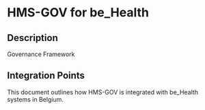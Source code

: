 # HMS-GOV for be_Health

## Description

Governance Framework

## Integration Points

This document outlines how HMS-GOV is integrated with be_Health systems in Belgium.
